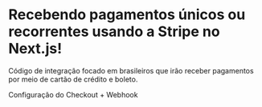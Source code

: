 # Recebendo pagamentos únicos ou recorrentes usando a Stripe no Next.js!

Código de integração focado em brasileiros que irão receber pagamentos por meio de cartão de crédito e boleto.

Configuração do Checkout + Webhook
